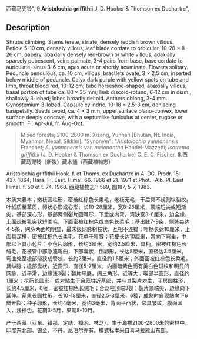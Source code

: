 西藏马兜铃",
9.**Aristolochia griffithii** J. D. Hooker & Thomson ex Duchartre",

## Description
Shrubs climbing. Stems terete, striate, densely reddish brown villous. Petiole 5-10 cm, densely villous; leaf blade cordate to orbicular, 10-28 × 8-26 cm, papery, abaxially densely red-brown or white villous, adaxially sparsely pubescent, veins palmate, 3-4 pairs from base, base cordate to auriculate, sinus 3-6 cm, apex acute or shortly acuminate. Flowers solitary. Peduncle pendulous, ca. 10 cm, villous; bractlets ovate, 3 × 2.5 cm, inserted below middle of peduncle. Calyx dark purple with yellow spots on tube and limb, throat blood red, 10-12 cm; tube horseshoe-shaped, abaxially villous; basal portion of tube ca. 80 × 35 mm; limb discoid-rotund, 6-12 cm in diam., shallowly 3-lobed; lobes broadly deltoid. Anthers oblong, 3-4 mm. Gynostemium 3-lobed. Capsule cylindric, 10-18 × 2.5-3 cm, dehiscing basipetally. Seeds ovoid, ca. 4 × 3 mm, upper surface plano-convex, lower surface deeply concave, with a septumlike funiculus at center, rugose or smooth. Fl. Apr-Jul, fr. Aug-Oct.

> Mixed forests; 2100-2800 m. Xizang, Yunnan [Bhutan, NE India, Myanmar, Nepal, Sikkim].
  "Synonym": "*Aristolochia* *yunnanensis* Franchet; *A*. *yunnanensis* var. *meionantha* Handel-Mazzetti; *Isotrema* *griffithii* (J. D. Hooker &amp; Thomson ex Duchartre) C. E. C. Fischer.
**8.西藏马兜铃（新拟）藏木通（西藏植物志）**

Aristolochia griffithii Hook. f. et Thoms. ex Duchartre in A. DC. Prodr. 15: 437. 1864; Hara, Fl. East. Himal. 66. 1966 et 21. 1971 et Phot. -Alb. Pl. East Himal. f. 50 et t. 74. 1968. 西藏植物志1: 589, 图187, 5-7, 1983.

木质大藤本；嫩枝圆柱形，密被红棕色长柔毛，老枝无毛，干后具不规则纵裂纹。叶纸质至革质，卵状心形或心形，长10-28厘米，宽8-26厘米，顶端短尖或短渐尖，基部深心形，基部两侧裂片圆耳形，下垂或内弯，湾缺宽3-6厘米，边全缘，上面疏被乳突状短柔毛，下面密被红棕色或白色长柔毛；基出脉7-9条，侧脉每边4-5条，网脉两面均明显，最末级网脉树枝状，互相不连接；叶柄长达10厘米，上面具深槽，密被红棕色长柔毛。花单于叶腋；花梗长达10厘米，常向下弯垂，中部以下具小苞片；小苞片卵形，长约3厘米，宽约2.5厘米，具柄，密被红棕色长绒毛，花被管中部急遽弯曲，下部囊状，倒卵形，长达8厘米，直径达3.5厘米，弯曲处至檐部渐狭成管状，长约2厘米，直径约1.5厘米；外面密被红棕色长柔毛，具纵脉；檐部盘状，近圆形，直径5-7厘米，内面暗紫色而有黄白色斑纹和明显的网脉，近平滑，边缘浅3裂；裂片平展，阔三角形，近等大；喉部半圆形，直径约1厘米；花药长圆形，成对贴生于合蕊柱近基部，并与其裂片对生，子房圆柱形，长约4.5厘米，6稜，密被红棕色长绒毛；合蕊柱顶端3裂；裂片顶端尖，边缘向下延伸。蒴果长圆柱形，长10-18厘米，直径2.5-3厘米，6稜，成熟时自顶端向下6瓣开裂；种子卵形，长约4毫米，宽约3毫米，背面平凸状，常具皱纹，腹面凹入，浅棕色。花期3-5月，果期8-10月。

产于西藏（亚东、错那、定结、樟木、林芝）。生于海拔2100-2800米的密林中。印度东北部、锡金、不丹、尼泊尔亦有。模式标本采自喜马拉雅山东部。
